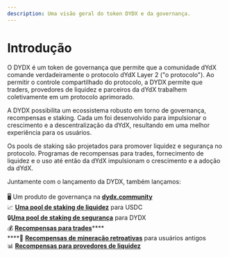```yaml
---
description: Uma visão geral do token DYDX e da governança.
---
```


# Introdução

O DYDX é um token de governança que permite que a comunidade dYdX comande verdadeiramente o protocolo dYdX Layer 2 ("o protocolo"). Ao permitir o controle compartilhado do protocolo, a DYDX permite que traders, provedores de liquidez e parceiros da dYdX trabalhem coletivamente em um protocolo aprimorado.

A DYDX possibilita um ecossistema robusto em torno de governança, recompensas e staking. Cada um foi desenvolvido para impulsionar o crescimento e a descentralização da dYdX, resultando em uma melhor experiência para os usuários.

Os pools de staking são projetados para promover liquidez e segurança no protocolo. Programas de recompensas para trades, fornecimento de liquidez e o uso até então da dYdX impulsionam o crescimento e a adoção da dYdX.

Juntamente com o lançamento da DYDX, também lançamos:\
\
 🖥️ Um produto de governança na [**dydx.community**](https://dydx.community)\
 📈 [**Uma pool de staking de liquidez**](staking-pools/liquidity-staking-pool.md) para USDC\
 🔒[**Uma pool de staking de segurança**](staking-pools/safety-staking-pool.md) para DYDX\
 💰 [**Recompensas para trades**](rewards/trading-rewards.md)****\
 ****💸 [**Recompensas de mineração retroativas**](rewards/retroactive-mining-rewards.md) para usuários antigos\
 📊 [**Recompensas para provedores de liquidez**](rewards/liquidity-provider-rewards.md)

